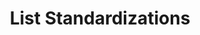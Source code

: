 ---
title: List Standardizations
excerpt: >-
  Retrieve all standardizations of documents that have been processed using a
  specific schema.
api:
  file: openapi (2).json
  operationId: list_standardizations
hidden: false
---